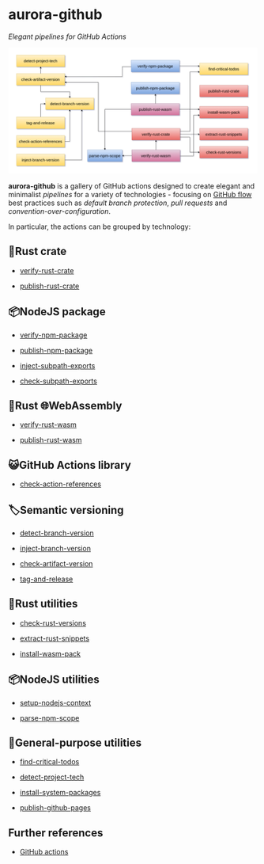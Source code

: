 # aurora-github

_Elegant pipelines for GitHub Actions_

![Schema](docs/schema.png)

**aurora-github** is a gallery of GitHub actions designed to create elegant and minimalist _pipelines_ for a variety of technologies - focusing on [GitHub flow](https://docs.github.com/en/get-started/using-github/github-flow) best practices such as _default branch protection_, _pull requests_ and _convention-over-configuration_.

In particular, the actions can be grouped by technology:

## 🦀Rust crate

- [verify-rust-crate](./actions/verify-rust-crate/README.md)

- [publish-rust-crate](./actions/publish-rust-crate/README.md)

## 📦NodeJS package

- [verify-npm-package](./actions/verify-npm-package/README.md)

- [publish-npm-package](./actions/publish-npm-package/README.md)

- [inject-subpath-exports](./actions/inject-subpath-exports/README.md)

- [check-subpath-exports](./actions/check-subpath-exports/README.md)

## 🦀Rust 🌐WebAssembly

- [verify-rust-wasm](./actions/verify-rust-wasm/README.md)

- [publish-rust-wasm](./actions/publish-rust-wasm/README.md)

## 😺GitHub Actions library

- [check-action-references](./actions/check-action-references/README.md)

## 🏷️Semantic versioning

- [detect-branch-version](./actions/detect-branch-version/README.md)

- [inject-branch-version](./actions/inject-branch-version/README.md)

- [check-artifact-version](./actions/check-artifact-version/README.md)

- [tag-and-release](./actions/tag-and-release/README.md)

## 🦀Rust utilities

- [check-rust-versions](./actions/check-rust-versions/README.md)

- [extract-rust-snippets](./actions/extract-rust-snippets/README.md)

- [install-wasm-pack](./actions/install-wasm-pack/README.md)

## 📦NodeJS utilities

- [setup-nodejs-context](./actions/setup-nodejs-context/README.md)

- [parse-npm-scope](./actions/parse-npm-scope/README.md)

## 🧰General-purpose utilities

- [find-critical-todos](./actions/find-critical-todos/README.md)

- [detect-project-tech](./actions/detect-project-tech/README.md)

- [install-system-packages](./actions/install-system-packages/README.md)

- [publish-github-pages](./actions/publish-github-pages/README.md)

## Further references

- [GitHub actions](https://docs.github.com/en/actions)
